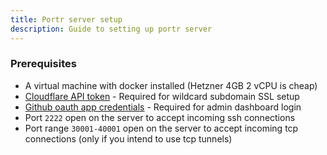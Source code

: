 ```yaml
---
title: Portr server setup
description: Guide to setting up portr server
---
```


### Prerequisites

- A virtual machine with docker installed (Hetzner 4GB 2 vCPU is cheap)
- [Cloudflare API token](/server/cloudflare-api-token/) - Required for wildcard subdomain SSL setup
- [Github oauth app credentials](/server/github-oauth-app/) - Required for admin dashboard login
- Port `2222` open on the server to accept incoming ssh connections
- Port range `30001-40001` open on the server to accept incoming tcp connections (only if you intend to use tcp tunnels)

